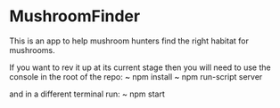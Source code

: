 # MushroomFinder
This is an app to help mushroom hunters find the right habitat for mushrooms.

If you want to rev it up at its current stage then you will need to use the console in the root of the repo:
~ npm install
~ npm run-script server

and in a different terminal run:
~ npm start
